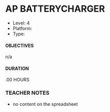 # AP BATTERYCHARGER
* Level: 4
* Platform: 
* Type: 

#### OBJECTIVES
n/a

#### DURATION
.00 HOURS

### TEACHER NOTES 

* no content on the spreadsheet
